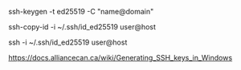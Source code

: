 ssh-keygen -t ed25519 -C "name@domain"

ssh-copy-id -i ~/.ssh/id_ed25519 user@host

ssh -i ~/.ssh/id_ed25519 user@host

https://docs.alliancecan.ca/wiki/Generating_SSH_keys_in_Windows
